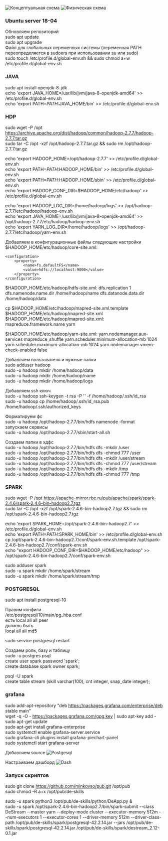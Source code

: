 ![Концептуальная схема](https://github.com/minkovso/pub/blob/master/de-skills/images/concept.png)
![Физическая схема](https://github.com/minkovso/pub/blob/master/de-skills/images/phys.png)

### Ubuntu server 18-04
Обновляем репозиторий  
sudo apt update  
sudo apt upgrade  
Файл для глобальных переменных системы (переменная PATH переопределяется в sudoers при использовании su или sudo)  
sudo touch /etc/profile.d/global-env.sh && sudo chmod a+w /etc/profile.d/global-env.sh

### JAVA
sudo apt install openjdk-8-jdk  
echo 'export JAVA_HOME=/usr/lib/jvm/java-8-openjdk-amd64' >> /etc/profile.d/global-env.sh  
echo 'export PATH=$PATH:$JAVA_HOME/bin' >> /etc/profile.d/global-env.sh  

### HDP
sudo wget -P /opt https://archive.apache.org/dist/hadoop/common/hadoop-2.7.7/hadoop-2.7.7.tar.gz  
sudo tar -C /opt -xzf /opt/hadoop-2.7.7.tar.gz && sudo rm /opt/hadoop-2.7.7.tar.gz

echo 'export HADOOP_HOME=/opt/hadoop-2.7.7' >> /etc/profile.d/global-env.sh  
echo 'export PATH=$PATH:$HADOOP_HOME/bin' >> /etc/profile.d/global-env.sh  
echo 'export PATH=$PATH:$HADOOP_HOME/sbin' >> /etc/profile.d/global-env.sh  
echo 'export HADOOP_CONF_DIR=$HADOOP_HOME/etc/hadoop' >> /etc/profile.d/global-env.sh  

echo 'export HADOOP_LOG_DIR=/home/hadoop/logs' >> /opt/hadoop-2.7.7/etc/hadoop/hadoop-env.sh  
echo 'export JAVA_HOME=/usr/lib/jvm/java-8-openjdk-amd64' >> /opt/hadoop-2.7.7/etc/hadoop/hadoop-env.sh  
echo 'export YARN_LOG_DIR=/home/hadoop/logs' >> /opt/hadoop-2.7.7/etc/hadoop/yarn-env.sh  

Добавляем в конфигурационные файлы следующие настройки  
$HADOOP_HOME/etc/hadoop/core-site.xml:
```
<configuration>
    <property>
        <name>fs.defaultFS</name>
        <value>hdfs://localhost:9000</value>
    </property>
</configuration>
```
    
$HADOOP_HOME/etc/hadoop/hdfs-site.xml:
<configuration>
    <property>
        <name>dfs.replication</name>
        <value>1</value>
    </property>
    <property>
        <name>dfs.namenode.name.dir</name>
        <value>/home/hadoop/name</value>
    </property>
    <property>
        <name>dfs.datanode.data.dir</name>
        <value>/home/hadoop/data</value>
    </property>
</configuration>

cp $HADOOP_HOME/etc/hadoop/mapred-site.xml.template $HADOOP_HOME/etc/hadoop/mapred-site.xml
$HADOOP_HOME/etc/hadoop/mapred-site.xml:
<configuration>
    <property>
        <name>mapreduce.framework.name</name>
        <value>yarn</value>
    </property>
</configuration>

$HADOOP_HOME/etc/hadoop/yarn-site.xml:
<configuration>
    <property>
        <name>yarn.nodemanager.aux-services</name>
        <value>mapreduce_shuffle</value>
    </property>
    <property>
        <name>yarn.scheduler.minimum-allocation-mb</name>
        <value>1024</value>
    </property>
    <property>
        <name>yarn.scheduler.maximum-allocation-mb</name>
        <value>1024</value>
    </property>
    <property>
        <name>yarn.nodemanager.vmem-check-enabled</name>
        <value>false</value>
    </property>
</configuration>

Добавляем пользователя и нужные папки  
sudo adduser hadoop  
sudo -u hadoop mkdir /home/hadoop/data  
sudo -u hadoop mkdir /home/hadoop/name  
sudo -u hadoop mkdir /home/hadoop/logs  

Добавляем ssh ключ  
sudo -u hadoop ssh-keygen -t rsa -P '' -f /home/hadoop/.ssh/id_rsa  
sudo -u hadoop cp /home/hadoop/.ssh/id_rsa.pub /home/hadoop/.ssh/authorized_keys  

Форматируем фс  
sudo -u hadoop /opt/hadoop-2.7.7/bin/hdfs namenode -format  
запускаем сервисы  
sudo -u hadoop /opt/hadoop-2.7.7/sbin/start-all.sh

Создаем папки в хдфс  
sudo -u hadoop /opt/hadoop-2.7.7/bin/hdfs dfs -mkdir /user  
sudo -u hadoop /opt/hadoop-2.7.7/bin/hdfs dfs -chmod 777 /user  
sudo -u hadoop /opt/hadoop-2.7.7/bin/hdfs dfs -mkdir /user/stream  
sudo -u hadoop /opt/hadoop-2.7.7/bin/hdfs dfs -chmod 777 /user/stream  
sudo -u hadoop /opt/hadoop-2.7.7/bin/hdfs dfs -mkdir /tmp  
sudo -u hadoop /opt/hadoop-2.7.7/bin/hdfs dfs -chmod 777 /tmp  

### SPARK
sudo wget -P /opt https://apache-mirror.rbc.ru/pub/apache/spark/spark-2.4.6/spark-2.4.6-bin-hadoop2.7.tgz  
sudo tar -C /opt -xzf /opt/spark-2.4.6-bin-hadoop2.7.tgz && sudo rm /opt/spark-2.4.6-bin-hadoop2.7.tgz  

echo 'export SPARK_HOME=/opt/spark-2.4.6-bin-hadoop2.7' >> /etc/profile.d/global-env.sh  
echo 'export PATH=$PATH:$SPARK_HOME/bin' >> /etc/profile.d/global-env.sh  
cp /opt/spark-2.4.6-bin-hadoop2.7/conf/spark-env.sh.template /opt/spark-2.4.6-bin-hadoop2.7/conf/spark-env.sh  
echo "export HADOOP_CONF_DIR=$HADOOP_HOME/etc/hadoop" >> /opt/spark-2.4.6-bin-hadoop2.7/conf/spark-env.sh  

sudo adduser spark  
sudo -u spark mkdir /home/spark/stream  
sudo -u spark mkdir /home/spark/stream/tmp  

### POSTGRESQL
sudo apt install postgresql-10  

Правим конфиги  
/etc/postgresql/10/main/pg_hba.conf  
есть
local   all             all                                     peer  
должно быть  
local   all             all                                     md5  

sudo service postgresql restart

Создаем роль, базу и таблицу  
sudo -u postgres psql  
create user spark password 'spark';  
create database spark owner spark;  

psql -U spark  
create table stream (skill varchar(100), cnt integer, snap_date integer);  

### grafana
sudo add-apt-repository "deb https://packages.grafana.com/enterprise/deb stable main"  
wget -q -O - https://packages.grafana.com/gpg.key | sudo apt-key add -  
sudo apt-get update  
sudo apt-get install grafana-enterprise  
sudo systemctl enable grafana-server.service  
sudo grafana-cli plugins install grafana-piechart-panel  
sudo systemctl start grafana-server  

Добавляем source
![Postgesql](https://github.com/minkovso/pub/blob/master/de-skills/images/psql.png)

Настраиваем дашборд
![Dash](https://github.com/minkovso/pub/blob/master/de-skills/images/grafana.png)

### Запуск скриптов
sudo git clone https://github.com/minkovso/pub.git /opt/pub  
sudo chmod -R a+x /opt/pub/de-skills  

sudo -u spark python3 /opt/pub/de-skills/python/DeApp.py &  
sudo -u spark /opt/spark-2.4.6-bin-hadoop2.7/bin/spark-submit --class DeStream --master yarn --deploy-mode cluster --executor-memory 512m --num-executors 1 --executor-cores 1 --driver-memory 512m --driver-class-path /opt/pub/de-skills/spark/postgresql-42.2.14.jar --jars /opt/pub/de-skills/spark/postgresql-42.2.14.jar /opt/pub/de-skills/spark/destream_2.12-0.1.jar
